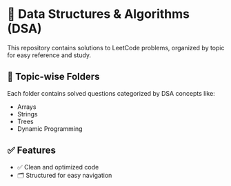 # 🧠 Data Structures & Algorithms (DSA)

This repository contains solutions to LeetCode problems, organized by topic for easy reference and study.

## 📁 Topic-wise Folders
Each folder contains solved questions categorized by DSA concepts like:
- Arrays
- Strings
- Trees
- Dynamic Programming

## ✅ Features
- ✅ Clean and optimized code  
- 🗂️ Structured for easy navigation  
